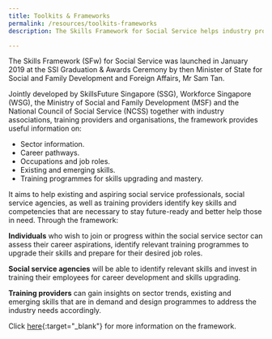 ```yaml
---
title: Toolkits & Frameworks
permalink: /resources/toolkits-frameworks
description: The Skills Framework for Social Service helps industry professionals identify important skills & competencies to stay future-ready.

---
```


The Skills Framework (SFw) for Social Service was launched in January 2019 at the SSI Graduation & Awards Ceremony by then Minister of State for Social and Family Development and Foreign Affairs, Mr Sam Tan.   
   
Jointly developed by SkillsFuture Singapore (SSG), Workforce Singapore (WSG), the Ministry of Social and Family Development (MSF) and the National Council of Social Service (NCSS) together with industry associations, training providers and organisations, the framework provides useful information on:
- Sector information.
- Career pathways.
- Occupations and job roles.
- Existing and emerging skills.
- Training programmes for skills upgrading and mastery.   
   
It aims to help existing and aspiring social service professionals, social service agencies, as well as training providers identify key skills and competencies that are necessary to stay future-ready and better help those in need. Through the framework:   
   
**Individuals** who wish to join or progress within the social service sector can assess their career aspirations, identify relevant training programmes to upgrade their skills and prepare for their desired job roles.   
   
**Social service agencies** will be able to identify relevant skills and invest in training their employees for career development and skills upgrading.   
   
**Training providers** can gain insights on sector trends, existing and emerging skills that are in demand and design programmes to address the industry needs accordingly.   
   
Click [here](https://www.skillsfuture.sg/skills-framework/social-service){:target="_blank"} for more information on the framework.   
